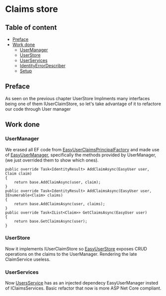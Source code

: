 # Claims store

## Table of content

- [Preface](#Preface)
- [Work done](#Work-done)
    - [UserManager](#UserManager)
    - [UserStore](#UserStore)
    - [UserServices](#UserServices)
    - [IdentityErrorDescriber](#IdentityErrorDescriber)
    - [Setup](#Setup)

## Preface

As seen on the previous chapter UserStore Implments many interfaces being one of them IUserClaimStore<TUser>, so let's take advantage of it to refactore our code through User manager

## Work done

### UserManager

We erased all EF code from [EasyUserClaimsPrincipalFactory](/src/Ambseny.WebAplication/Data/User/EasyUserClaimsPrincipalFactory.cs) and made use of 
[EasyUserManager](/src/Ambseny.WebAplication/Data/User/EasyUserManager.cs), 
specifically the methods provided by UserManager, (we just overrided them to show which ones).
```
public override Task<IdentityResult> AddClaimAsync(EasyUser user, Claim claim)
{
    return base.AddClaimAsync(user, claim);
}
public override Task<IdentityResult> AddClaimsAsync(EasyUser user, IEnumerable<Claim> claims)
{
    return base.AddClaimsAsync(user, claims);
}
public override Task<IList<Claim>> GetClaimsAsync(EasyUser user)
{
    return base.GetClaimsAsync(user);
}
```

### UserStore

Now it implements IUserClaimStore<EasyUser> so [EasyUserStore](/src/Ambseny.WebAplication/Data/User/EasyUserStore.cs) exposes CRUD operations on the claims to the UserManager. Rendering the late ClaimService useless.

### UserServices
Now [UsersService](/src/Ambseny.WebAplication/Services/Users/UsersService.cs) has as an injected dependecy EasyUserManager insted of IClaimsServices.
Basic refactor that now is more ASP Net Core compliant.